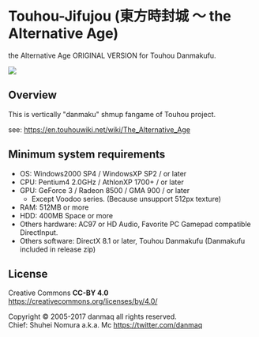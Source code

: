 # Touhou-Jifujou (東方時封城 〜 the Alternative Age)

the Alternative Age ORIGINAL VERSION for Touhou Danmakufu.

![](https://media.githubusercontent.com/media/danmaq/touhou-taa-danmakufu/master/th_dnh/script/thA/IMAGE/SYSTEM/Jacket.png )

## Overview

This is vertically "danmaku" shmup fangame of Touhou project.

see: https://en.touhouwiki.net/wiki/The_Alternative_Age

## Minimum system requirements

* OS: Windows2000 SP4 / WindowsXP SP2 / or later
* CPU: Pentium4 2.0GHz / AthlonXP 1700+ / or later
* GPU: GeForce 3 / Radeon 8500 / GMA 900 / or later
    * Except Voodoo series. (Because unsupport 512px texture)
* RAM: 512MB or more
* HDD: 400MB Space or more
* Others hardware: AC97 or HD Audio, Favorite PC Gamepad compatible DirectInput.
* Others software: DirectX 8.1 or later, Touhou Danmakufu (Danmakufu included in release zip)

## License

Creative Commons __CC-BY 4.0__ https://creativecommons.org/licenses/by/4.0/

Copyright &#169; 2005-2017 danmaq all rights reserved.  
Chief: Shuhei Nomura a.k.a. Mc https://twitter.com/danmaq
